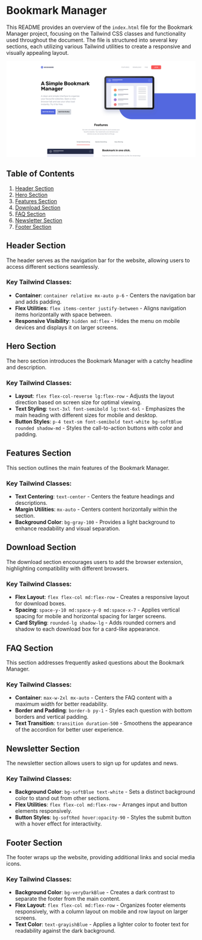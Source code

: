 # Bookmark Manager

This README provides an overview of the `index.html` file for the Bookmark Manager project, focusing on the Tailwind CSS classes and functionality used throughout the document. The file is structured into several key sections, each utilizing various Tailwind utilities to create a responsive and visually appealing layout.

![screenshot](screenshot.png)

## Table of Contents
1. [Header Section](#header-section)
2. [Hero Section](#hero-section)
3. [Features Section](#features-section)
4. [Download Section](#download-section)
5. [FAQ Section](#faq-section)
6. [Newsletter Section](#newsletter-section)
7. [Footer Section](#footer-section)

## Header Section

The header serves as the navigation bar for the website, allowing users to access different sections seamlessly.

### Key Tailwind Classes:
- **Container**: `container relative mx-auto p-6` - Centers the navigation bar and adds padding.
- **Flex Utilities**: `flex items-center justify-between` - Aligns navigation items horizontally with space between.
- **Responsive Visibility**: `hidden md:flex` - Hides the menu on mobile devices and displays it on larger screens.

## Hero Section

The hero section introduces the Bookmark Manager with a catchy headline and description.

### Key Tailwind Classes:
- **Layout**: `flex flex-col-reverse lg:flex-row` - Adjusts the layout direction based on screen size for optimal viewing.
- **Text Styling**: `text-3xl font-semibold lg:text-6xl` - Emphasizes the main heading with different sizes for mobile and desktop.
- **Button Styles**: `p-4 text-sm font-semibold text-white bg-softBlue rounded shadow-md` - Styles the call-to-action buttons with color and padding.

## Features Section

This section outlines the main features of the Bookmark Manager.

### Key Tailwind Classes:
- **Text Centering**: `text-center` - Centers the feature headings and descriptions.
- **Margin Utilities**: `mx-auto` - Centers content horizontally within the section.
- **Background Color**: `bg-gray-100` - Provides a light background to enhance readability and visual separation.

## Download Section

The download section encourages users to add the browser extension, highlighting compatibility with different browsers.

### Key Tailwind Classes:
- **Flex Layout**: `flex flex-col md:flex-row` - Creates a responsive layout for download boxes.
- **Spacing**: `space-y-10 md:space-y-0 md:space-x-7` - Applies vertical spacing for mobile and horizontal spacing for larger screens.
- **Card Styling**: `rounded-lg shadow-lg` - Adds rounded corners and shadow to each download box for a card-like appearance.

## FAQ Section

This section addresses frequently asked questions about the Bookmark Manager.

### Key Tailwind Classes:
- **Container**: `max-w-2xl mx-auto` - Centers the FAQ content with a maximum width for better readability.
- **Border and Padding**: `border-b py-1` - Styles each question with bottom borders and vertical padding.
- **Text Transition**: `transition duration-500` - Smoothens the appearance of the accordion for better user experience.

## Newsletter Section

The newsletter section allows users to sign up for updates and news.

### Key Tailwind Classes:
- **Background Color**: `bg-softBlue text-white` - Sets a distinct background color to stand out from other sections.
- **Flex Utilities**: `flex flex-col md:flex-row` - Arranges input and button elements responsively.
- **Button Styles**: `bg-softRed hover:opacity-90` - Styles the submit button with a hover effect for interactivity.

## Footer Section

The footer wraps up the website, providing additional links and social media icons.

### Key Tailwind Classes:
- **Background Color**: `bg-veryDarkBlue` - Creates a dark contrast to separate the footer from the main content.
- **Flex Layout**: `flex flex-col md:flex-row` - Organizes footer elements responsively, with a column layout on mobile and row layout on larger screens.
- **Text Color**: `text-grayishBlue` - Applies a lighter color to footer text for readability against the dark background.
